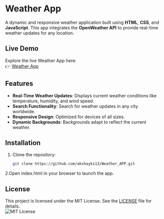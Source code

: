 # Weather App

A dynamic and responsive weather application built using **HTML**, **CSS**, and **JavaScript**. This app integrates the **OpenWeather API** to provide real-time weather updates for any location.

## Live Demo
Explore the live Weather App here:  
👉 [Weather App](https://akshayks13.github.io/Weather_APP/)

## Features
- **Real-Time Weather Updates**: Displays current weather conditions like temperature, humidity, and wind speed.
- **Search Functionality**: Search for weather updates in any city worldwide.
- **Responsive Design**: Optimized for devices of all sizes.
- **Dynamic Backgrounds**: Backgrounds adapt to reflect the current weather.

## Installation
1. Clone the repository:
   ```bash
   git clone https://github.com/akshayks13/Weather_APP.git
2.Open index.html in your browser to launch the app.

## License
   This project is licensed under the MIT License. See the [LICENSE](LICENSE) file for details.  
   ![MIT License](https://img.shields.io/badge/License-MIT-blue.svg)
